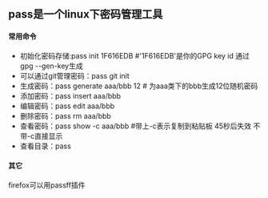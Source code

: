 pass是一个linux下密码管理工具
--------------------------------

#### 常用命令
 * 初始化密码存储:pass init 1F616EDB #'1F616EDB'是你的GPG key id 通过gpg --gen-key生成
 * 可以通过git管理密码：pass git init
 * 生成密码：pass generate aaa/bbb 12 # 为aaa类下的bbb生成12位随机密码
 * 添加密码：pass insert aaa/bbb 
 * 编辑密码：pass edit aaa/bbb
 * 删除密码：pass rm aaa/bbb
 * 查看密码：pass show -c aaa/bbb #带上-c表示复制到粘贴板 45秒后失效 不带-c直接显示
 * 查看目录：pass

#### 其它
 firefox可以用passff插件
